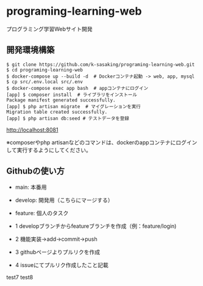 # programing-learning-web
プログラミング学習Webサイト開発

## 開発環境構築

```
$ git clone https://github.com/k-sasaking/programing-learning-web.git
$ cd programing-learning-web
$ docker-compose up --build -d  # Dockerコンテナ起動 -> web, app, mysql
$ cp src/.env.local src/.env
$ docker-compose exec app bash  # appコンテナにログイン
[app] $ composer install  # ライブラリをインストール
Package manifest generated successfully.
[app] $ php artisan migrate  # マイグレーションを実行
Migration table created successfully.
[app] $ php artisan db:seed # テストデータを登録
```

[http://localhost:8081](http://localhost:8081)


※composerやphp artisanなどのコマンドは、dockerのappコンテナにログインして実行するようにしてください。

## Githubの使い方

- main: 本番用
- develop: 開発用（こちらにマージする）
- feature: 個人のタスク


- 1 developブランチからfeatureブランチを作成（例：feature/login)
- 2 機能実装->add->commit->push
- 3 githubページよりプルリクを作成
- 4 issueにてプルリク作成したこと記載

test7
test8

